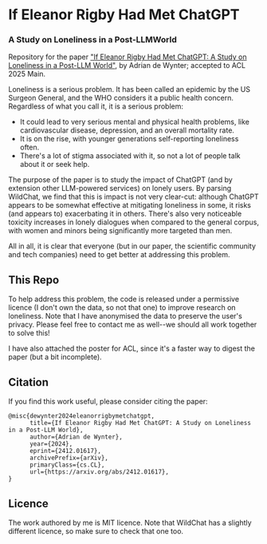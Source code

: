 # If Eleanor Rigby Had Met ChatGPT
### A Study on Loneliness in a Post-LLMWorld

Repository for the paper ["If Eleanor Rigby Had Met ChatGPT: A Study on Loneliness in a Post-LLM World"](https://arxiv.org/abs/2412.01617), by Adrian de Wynter; accepted to ACL 2025 Main. 

Loneliness is a serious problem. It has been called an epidemic by the US Surgeon General, and the WHO considers it a public health concern. Regardless of what you call it, it is a serious problem:
- It could lead to very serious mental and physical health problems, like cardiovascular disease, depression, and an overall mortality rate.
- It is on the rise, with younger generations self-reporting loneliness often. 
- There's a lot of stigma associated with it, so not a lot of people talk about it or seek help.

The purpose of the paper is to study the impact of ChatGPT (and by extension other LLM-powered services) on lonely users. 
By parsing WildChat, we find that this is impact is not very clear-cut: although ChatGPT appears to be somewhat effective at mitigating loneliness in some, it risks (and appears to) exacerbating it in others. There's also very noticeable toxicity increases in lonely dialogues when compared to the general corpus, with women and minors being significantly more targeted than men.

All in all, it is clear that everyone (but in our paper, the scientific community and tech companies) need to get better at addressing this problem. 

## This Repo

To help address this problem, the code is released under a permissive licence (I don't own the data, so not that one) to improve research on loneliness. Note that I have anonymised the data to preserve the user's privacy. Please feel free to contact me as well--we should all work together to solve this!

I have also attached the poster for ACL, since it's a faster way to digest the paper (but a bit incomplete). 

## Citation

If you find this work useful, please consider citing the paper:
```
@misc{dewynter2024eleanorrigbymetchatgpt,
      title={If Eleanor Rigby Had Met ChatGPT: A Study on Loneliness in a Post-LLM World}, 
      author={Adrian de Wynter},
      year={2024},
      eprint={2412.01617},
      archivePrefix={arXiv},
      primaryClass={cs.CL},
      url={https://arxiv.org/abs/2412.01617}, 
}
```

## Licence

The work authored by me is MIT licence. Note that WildChat has a slightly different licence, so make sure to check that one too. 
